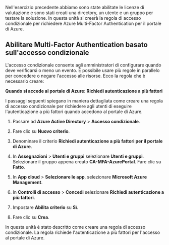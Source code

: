Nell'esercizio precedente abbiamo sono state abilitate le licenze di valutazione e sono stati creati una directory, un utente e un gruppo per testare la soluzione. In questa unità si creerà la regola di accesso condizionale per richiedere Azure Multi-Factor Authentication per il portale di Azure.

## <a name="enable-conditional-access-based-multi-factor-authentication"></a>Abilitare Multi-Factor Authentication basato sull'accesso condizionale

L'accesso condizionale consente agli amministratori di configurare quando deve verificarsi o meno un evento. È possibile usare più regole in parallelo per concedere o negare l'accesso alle risorse. Ecco la regola che è necessario creare:

**Quando si accede al portale di Azure: Richiedi autenticazione a più fattori**

I passaggi seguenti spiegano in maniera dettagliata come creare una regola di accesso condizionale per richiedere agli utenti di eseguire l'autenticazione a più fattori quando accedono al portale di Azure.

1. Passare ad **Azure Active Directory** > **Accesso condizionale**.

1. Fare clic su **Nuovo criterio**.

1. Denominare il criterio **Richiedi autenticazione a più fattori per il portale di Azure**.

1. In **Assegnazioni** > **Utenti e gruppi** selezionare **Utenti e gruppi**. Selezionare il gruppo appena creato **CA-MFA-AzurePortal**. Fare clic su **Fatto**.

1. In **App cloud** > **Selezionare le app**, selezionare **Microsoft Azure Management**.

1. In **Controlli di accesso** > **Concedi** selezionare **Richiedi autenticazione a più fattori**.

1. Impostare **Abilita criterio** su **Sì**.

1. Fare clic su **Crea**.

In questa unità è stato descritto come creare una regola di accesso condizionale. La regola richiede l'autenticazione a più fattori per l'accesso al portale di Azure.